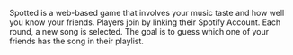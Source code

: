 Spotted is a web-based game that involves your music taste and how well you know your friends. Players join by linking their Spotify Account. Each round, a new song is selected. The goal is to guess which one of your friends has the song in their playlist.